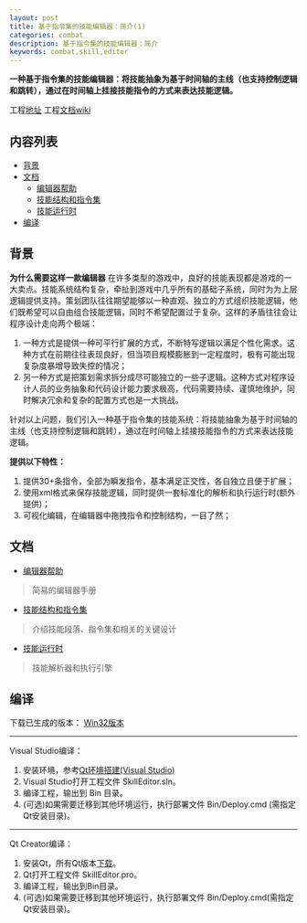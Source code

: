 ```yaml
---
layout: post
title: 基于指令集的技能编辑器：简介(1)
categories: combat
description: 基于指令集的技能编辑器：简介
keywords: combat,skill,editor
---
```


**一种基于指令集的技能编辑器：将技能抽象为基于时间轴的主线（也支持控制逻辑和跳转），通过在时间轴上挂接技能指令的方式来表达技能逻辑。**

工程[地址](https://github.com/River-Li-1024/VisualSkillEditor)
工程[文档wiki](https://github.com/River-Li-1024/VisualSkillEditor/wiki)

## 内容列表

- [背景](#背景)
- [文档](#文档)
    - [编辑器帮助](https://github.com/River-Li-1024/VisualSkillEditor/wiki/编辑器帮助)
    - [技能结构和指令集](https://github.com/River-Li-1024/VisualSkillEditor/wiki/技能结构和指令集)
    - [技能运行时](https://github.com/River-Li-1024/VisualSkillEditor/wiki/技能运行时)
- [编译](#编译)

## 背景

**为什么需要这样一款编辑器**
在许多类型的游戏中，良好的技能表现都是游戏的一大卖点。技能系统结构复杂，牵扯到游戏中几乎所有的基础子系统，同时为为上层逻辑提供支持。策划团队往往期望能够以一种直观、独立的方式组织技能逻辑，他们既希望可以自由组合技能逻辑，同时不希望配置过于复杂。这样的矛盾往往会让程序设计走向两个极端：
1. 一种方式是提供一种可平行扩展的方式，不断特写逻辑以满足个性化需求。这种方式在前期往往表现良好，但当项目规模膨胀到一定程度时，极有可能出现复杂度暴增导致失控的情况；
2. 另一种方式是把策划需求拆分成尽可能独立的一些子逻辑。这种方式对程序设计人员的业务抽象和代码设计能力要求极高，代码需要持续、谨慎地维护，同时解决冗余和复杂的配置方式也是一大挑战。

针对以上问题，我们引入一种基于指令集的技能系统：将技能抽象为基于时间轴的主线（也支持控制逻辑和跳转），通过在时间轴上挂接技能指令的方式来表达技能逻辑。

**提供以下特性：**

1.  提供30+条指令，全部为瞬发指令，基本满足正交性，各自独立且便于扩展；
2.  使用xml格式来保存技能逻辑，同时提供一套标准化的解析和执行运行时(额外提供)；
3.  可视化编辑，在编辑器中拖拽指令和控制结构，一目了然；

## 文档

- [编辑器帮助](https://github.com/River-Li-1024/VisualSkillEditor/wiki/编辑器帮助)
> 简易的编辑器手册

- [技能结构和指令集](https://github.com/River-Li-1024/VisualSkillEditor/wiki/技能结构和指令集)
> 介绍技能段落、指令集和相关的关键设计

- [技能运行时](https://github.com/River-Li-1024/VisualSkillEditor/wiki/技能运行时)
> 技能解析器和执行引擎


## 编译

下载已生成的版本：
[Win32版本](https://github.com/River-Li-1024/VisualSkillEditor/tree/master/Versions)

*****
Visual Studio编译：
1. 安装环境，参考[Qt环境搭建(Visual Studio)](https://blog.csdn.net/liang19890820/article/details/49874033)
2. Visual Studio打开工程文件 SkillEditor.sln。
3. 编译工程，输出到 Bin 目录。
4. (可选)如果需要迁移到其他环境运行，执行部署文件 Bin/Deploy.cmd (需指定Qt安装目录)。

*****
Qt Creator编译：
1. 安装Qt，所有Qt版本[下载](http://download.qt.io/archive/qt/)。
2. Qt打开工程文件 SkillEditor.pro。
3. 编译工程，输出到Bin目录。
4. (可选)如果需要迁移到其他环境运行，执行部署文件 Bin/Deploy.cmd(需指定Qt安装目录)。
